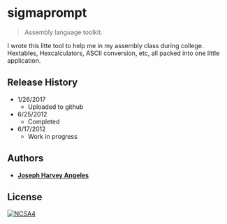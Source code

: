# sigmaprompt
> Assembly language toolkit.

I wrote this litte tool to help me in my assembly class during college. Hextables, Hexcalculators, ASCII conversion, etc, all packed into one little application.

## Release History
* 1/26/2017 
  * Uploaded to github
* 6/25/2012
  * Completed
* 6/17/2012
  * Work in progress
  
## Authors
* [**Joseph Harvey Angeles**](https://github.com/josephharveyangeles)
  
  
## License

[![NCSA4](https://licensebuttons.net/l/by-nc-sa/4.0/88x31.png)](http://creativecommons.org/licenses/by-nc-sa/4.0/)

